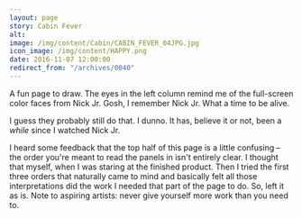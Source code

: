 ```yaml
---
layout: page
story: Cabin Fever
alt:
image: /img/content/Cabin/CABIN_FEVER_04JPG.jpg
icon_image: /img/content/HAPPY.png
date: 2016-11-07 12:00:00
redirect_from: "/archives/0040"
---
```


A fun page to draw. The eyes in the left column remind me of the full-screen color faces from Nick Jr. Gosh, I remember Nick Jr. What a time to be alive.

I guess they probably still do that. I dunno. It has, believe it or not, been a <em>while</em> since I watched Nick Jr.

I heard some feedback that the top half of this page is a little confusing – the order you're meant to read the panels in isn't entirely clear. I thought that myself, when I was staring at the finished product. Then I tried the first three orders that naturally came to mind and basically felt all those interpretations did the work I needed that part of the page to do. So, left it as is. Note to aspiring artists: never give yourself more work than you need to.

